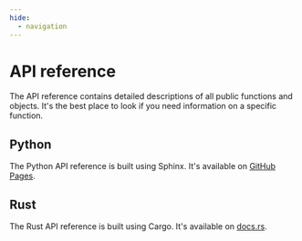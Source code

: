 ```yaml
---
hide:
  - navigation
---
```


# API reference

The API reference contains detailed descriptions of all public functions and objects.
It's the best place to look if you need information on a specific function.

## Python

The Python API reference is built using Sphinx.
It's available on [GitHub Pages](https://pola-rs.github.io/polars/py-polars/html/reference/index.html).

## Rust

The Rust API reference is built using Cargo.
It's available on [docs.rs](https://docs.rs/polars/latest/polars/).
